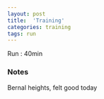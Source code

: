 ```yaml
---
layout: post
title:  'Training'
categories: training
tags: run
---
```


Run : 40min

### Notes

Bernal heights, felt good today
